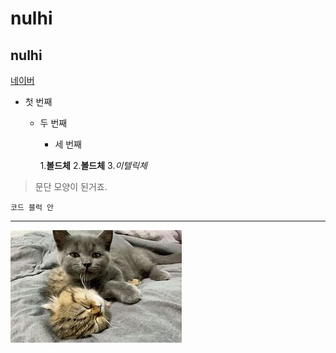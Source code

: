 # nulhi
## nulhi

[네이버](http://naver.com)

- 첫 번째
  - 두 번째
    - 세 번째
    
    1.**볼드체**
    2.__볼드체__
    3.*이텔릭체*
          
>문단 모양이 된거죠.
>

```
코드 블럭 안
```
***

<img width="" height="" src="./png/고양이.jpg"></img>
